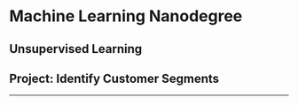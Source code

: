 # Machine Learning Nanodegree
## Unsupervised Learning
## Project: Identify Customer Segments

----
